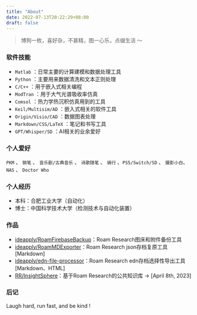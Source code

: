 ```yaml
---
title: "About"
date: 2022-07-13T20:22:29+08:00
draft: false
---
```


> 博狗一枚，喜好杂，不甚精，图一心乐，点缀生活 ～

### 软件技能

- `Matlab` ：日常主要的计算建模和数据处理工具
- `Python` ：主要用来数据清洗和文本正则处理
- `C/C++` ：用于嵌入式相关编程
- `ModTran` ：用于大气光谱吸收率仿真
- `Comsol` ：热力学热沉积仿真用到的工具
- `Keil/Multisim/AD` ：嵌入式相关的软件工具
- `Origin/Visio/CAD` ：数据图表处理
- `Markdown/CSS/LaTeX` ：笔记和书写工具
- `GPT/Whisper/SD` ：AI相关的业余爱好

### 个人爱好

`PKM` 、 `钢笔` 、 `音乐剧/古典音乐` 、 `诗歌随笔` 、 `骑行` 、`PS5/Switch/SD` 、 `摄影小白`、`NAS` 、 `Doctor Who`

### 个人经历

- 本科：合肥工业大学（自动化）
- 博士：中国科学技术大学（检测技术与自动化装置）

### 作品

- [ideapply/RoamFirebaseBackup](https://github.com/ideapply/RoamFirebaseBackup)：Roam Research图床和附件备份工具
- [ideapply/RoamMDExporter](https://github.com/ideapply/RoamMDExporter)：Roam Research json存档复原工具 [Markdown]
- [ideapply/edn-file-processor](https://github.com/ideapply/edn-file-processor)：Roam Research edn存档选择性导出工具 [Markdown、HTML]
- [RR/InsightSphere](https://roamresearch.com/#/app/InsightSphere/page/Xj7YD_MxR)：基于Roam Research的公共知识库 -> [April 8th, 2023]

### 后记

Laugh hard, run fast, and be kind !
